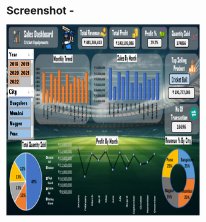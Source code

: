 # Screenshot -

<img src="https://github.com/Devesh1745/Cricket-Equipments-Sales-Dashboard/blob/main/Dashboard.PNG" alt="myql-logo" width="1000" height="500"/>
